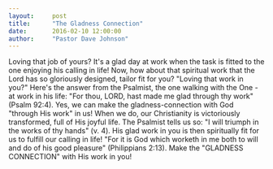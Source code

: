 ```yaml
---
layout:     post
title:      "The Gladness Connection"
date:       2016-02-10 12:00:00
author:     "Pastor Dave Johnson"
---
```


 Loving that job of yours? It's a glad day at work when the task is fitted to the one enjoying his calling in life!  Now, how about that spiritual work that the Lord has so gloriously designed, tailor fit for you?  "Loving that work in you?"  Here's the answer from the Psalmist, the one walking with the One - at work in his life: "For thou, LORD, hast made me glad through thy work" (Psalm 92:4).  Yes, we can make the gladness-connection with God "through His work" in us!  When we do, our Christianity is victoriously transformed, full of His joyful life. The Psalmist tells us so: "I will triumph in the works of thy hands" (v. 4).  His glad work in you is then spiritually fit for us to fulfill our calling in life! "For it is God which worketh in me both to will and do of his good pleasure" (Philippians 2:13). Make the "GLADNESS CONNECTION" with His work in you!
